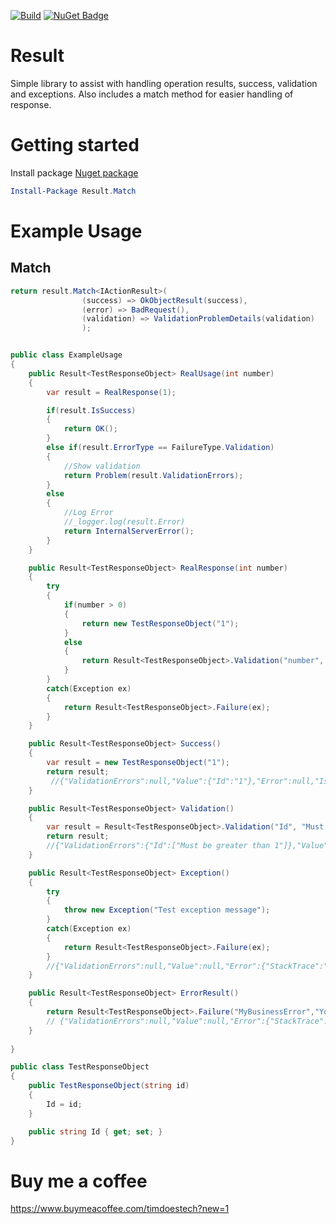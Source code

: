 [![Build](https://github.com/jodendaal/Result/actions/workflows/main.yml/badge.svg)](https://github.com/jodendaal/Result/actions/workflows/main.yml) [![NuGet Badge](https://buildstats.info/nuget/Result.Match)](https://www.nuget.org/packages/Result.Match)

# Result

Simple library to assist with handling operation results, success, validation and exceptions.
Also includes a match method for easier handling of response.

# Getting started

Install package [Nuget package](https://www.nuget.org/packages/Result.Match)

```powershell
Install-Package Result.Match
```

# Example Usage

## Match
```csharp
return result.Match<IActionResult>(
                (success) => OkObjectResult(success),
                (error) => BadRequest(),
                (validation) => ValidationProblemDetails(validation)
                );
```

```csharp

public class ExampleUsage
{
    public Result<TestResponseObject> RealUsage(int number)
    {
        var result = RealResponse(1);

        if(result.IsSuccess)
        {
            return OK();
        }
        else if(result.ErrorType == FailureType.Validation)
        {
            //Show validation
            return Problem(result.ValidationErrors);
        }
        else
        {
            //Log Error
            //_logger.log(result.Error)
            return InternalServerError();
        }
    }

    public Result<TestResponseObject> RealResponse(int number)
    {
        try
        {
            if(number > 0)
            {
                return new TestResponseObject("1");
            }
            else
            {
                return Result<TestResponseObject>.Validation("number", "must be greater than 0");
            }
        }
        catch(Exception ex)
        {
            return Result<TestResponseObject>.Failure(ex);
        }
    }

    public Result<TestResponseObject> Success()
    {
        var result = new TestResponseObject("1");
        return result;
         //{"ValidationErrors":null,"Value":{"Id":"1"},"Error":null,"IsSuccess":true,"ErrorType":0}
    }

    public Result<TestResponseObject> Validation()
    {
        var result = Result<TestResponseObject>.Validation("Id", "Must be greater than 1");
        return result;
        //{"ValidationErrors":{"Id":["Must be greater than 1"]},"Value":null,"Error":null,"IsSuccess":false,"ErrorType":2}
    }

    public Result<TestResponseObject> Exception()
    {
        try
        {
            throw new Exception("Test exception message");
        }
        catch(Exception ex)
        {
            return Result<TestResponseObject>.Failure(ex);
        }
        //{"ValidationErrors":null,"Value":null,"Error":{"StackTrace":"   at OperationResult.Tests.ExampleUsage.Exception() in OperationResultExampleTests.cs:line 61","Exception":{ExceptionObject},"Code":"System.Exception","Message":"Test exception message","Type":1},"IsSuccess":false,"ErrorType":1}
    }

    public Result<TestResponseObject> ErrorResult()
    {
        return Result<TestResponseObject>.Failure("MyBusinessError","You cannot do this");
        // {"ValidationErrors":null,"Value":null,"Error":{"StackTrace":"at ErrorResult in OperationResultExampleTests.cs:line 71","Exception":null,"Code":"MyBusinessError","Message":"You cannot do this","Type":0},"IsSuccess":false,"ErrorType":1}
    }
    
}

public class TestResponseObject
{
    public TestResponseObject(string id)
    {
        Id = id;
    }

    public string Id { get; set; }
}
```

# Buy me a coffee 
https://www.buymeacoffee.com/timdoestech?new=1
